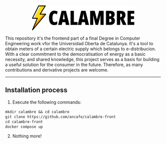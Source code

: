 <div style="text-align: center;">

![Logo](https://github.com/ancafe/calambre-front/blob/main/src/static/logo.png?raw=true)

</div>


This repository it's the frontend part of a final Degree in Computer Engineering work vfor the Universidad Oberta de Catalunya. It's a tool to obtain meters of a certain electric supply which belongs to e-distribucion. With a clear commitment to the democratisation of energy as a basic necessity, and shared knowledge, this project serves as a basis for building a useful solution for the consumer in the future. Therefore, as many contributions and derivative projects are welcome.

<hr>


## Installation process

1. Execute the following commands:

```
mkdir calambre && cd calambre
git clone https://github.com/ancafe/calambre-front
cd calambre-front
docker compose up
```

2. Nothing more! 